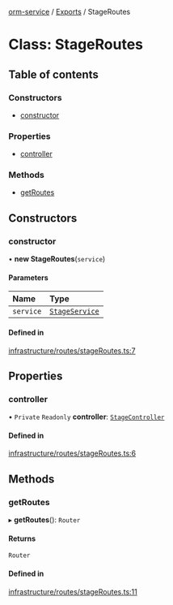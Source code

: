 [orm-service](../README.md) / [Exports](../modules.md) / StageRoutes

# Class: StageRoutes

## Table of contents

### Constructors

- [constructor](StageRoutes.md#constructor)

### Properties

- [controller](StageRoutes.md#controller)

### Methods

- [getRoutes](StageRoutes.md#getroutes)

## Constructors

### constructor

• **new StageRoutes**(`service`)

#### Parameters

| Name | Type |
| :------ | :------ |
| `service` | [`StageService`](StageService.md) |

#### Defined in

[infrastructure/routes/stageRoutes.ts:7](https://github.com/FlavioLionelRita/lambdaorm-svc/blob/e9f8a66/src/lib/infrastructure/routes/stageRoutes.ts#L7)

## Properties

### controller

• `Private` `Readonly` **controller**: [`StageController`](StageController.md)

#### Defined in

[infrastructure/routes/stageRoutes.ts:6](https://github.com/FlavioLionelRita/lambdaorm-svc/blob/e9f8a66/src/lib/infrastructure/routes/stageRoutes.ts#L6)

## Methods

### getRoutes

▸ **getRoutes**(): `Router`

#### Returns

`Router`

#### Defined in

[infrastructure/routes/stageRoutes.ts:11](https://github.com/FlavioLionelRita/lambdaorm-svc/blob/e9f8a66/src/lib/infrastructure/routes/stageRoutes.ts#L11)
